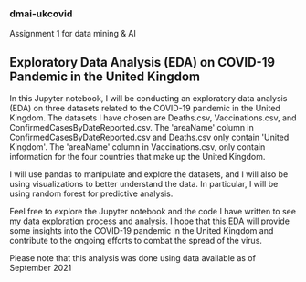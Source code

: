 ### dmai-ukcovid
Assignment 1 for data mining &amp; AI

## Exploratory Data Analysis (EDA) on COVID-19 Pandemic in the United Kingdom

In this Jupyter notebook, I will be conducting an exploratory data analysis (EDA) on three datasets related to the COVID-19 pandemic in the United Kingdom. The datasets I have chosen are Deaths.csv, Vaccinations.csv, and ConfirmedCasesByDateReported.csv. The 'areaName' column in ConfirmedCasesByDateReported.csv and Deaths.csv only contain 'United Kingdom'. The 'areaName' column in Vaccinations.csv, only contain information for the four countries that make up the United Kingdom.

I will use pandas to manipulate and explore the datasets, and I will also be using visualizations to better understand the data. In particular, I will be using random forest for predictive analysis.

Feel free to explore the Jupyter notebook and the code I have written to see my data exploration process and analysis. I hope that this EDA will provide some insights into the COVID-19 pandemic in the United Kingdom and contribute to the ongoing efforts to combat the spread of the virus.

Please note that this analysis was done using data available as of September 2021
